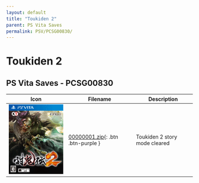 ```yaml
---
layout: default
title: "Toukiden 2"
parent: PS Vita Saves
permalink: PSV/PCSG00830/
---
```

# Toukiden 2

## PS Vita Saves - PCSG00830

| Icon | Filename | Description |
|------|----------|-------------|
| ![Toukiden 2](icon0.png) | [00000001.zip](00000001.zip){: .btn .btn-purple } | Toukiden 2 story mode cleared  |
